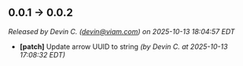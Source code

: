 ## 0.0.1 → 0.0.2

_Released by Devin C. (devin@viam.com) on 2025-10-13 18:04:57 EDT_

- **[patch]** Update arrow UUID to string _(by Devin C. at 2025-10-13 17:08:32 EDT)_
